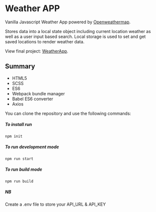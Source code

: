 # Weather APP
Vanilla Javascript Weather App powered by [Openweathermap](https://openweathermap.org/api).

Stores data into a local state object including current location weather as well as a user input based search. Local storage is used to set and get saved locations to render weather data. 

View final project: [WeatherApp](https://kirianabrown.github.io/weather/).

## Summary
* HTML5
* SCSS
* ES6
* Webpack bundle manager
* Babel ES6 converter
* Axios

You can clone the repository and use the following commands:

##### To install run
```shell
npm init
```

##### To run development mode
```shell
npm run start
```

##### To run build mode
```shell
npm run build
```

##### NB
Create a .env file to store your API_URL & API_KEY
